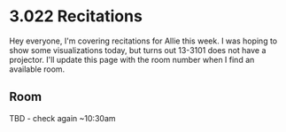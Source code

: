 # 3.022 Recitations
Hey everyone, I'm covering recitations for Allie this week. 
I was hoping to show some visualizations today, but turns out 13-3101 does not have a projector.
I'll update this page with the room number when I find an available room. 

## Room
TBD - check again ~10:30am

